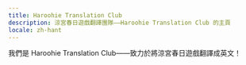 ```yaml
---
title: Haroohie Translation Club
description: 涼宮春日遊戲翻譯團隊——Haroohie Translation Club 的主頁
locale: zh-hant
---
```


我們是 Haroohie Translation Club——致力於將涼宮春日遊戲翻譯成英文！